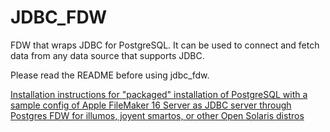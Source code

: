 JDBC_FDW
========

FDW that wraps JDBC for PostgreSQL. It can be used to connect and fetch data from any data source that supports JDBC.

Please read the README before using jdbc_fdw.

[Installation instructions for "packaged" installation of PostgreSQL with a sample config of Apple FileMaker 16 Server as JDBC server through Postgres FDW for illumos, joyent smartos, or other Open Solaris distros](README-JoyentSmartOS.md)
